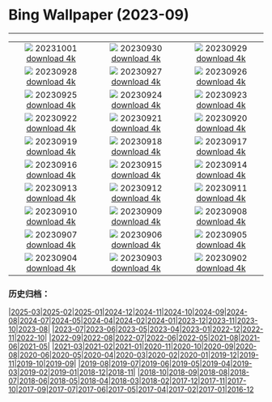 # Bing Wallpaper (2023-09)
**************
| | | |
| :----: | :----: | :----: |
| ![](https://www.bing.com/th?id=OHR.NationalDay2023_ZH-CN8608297006_1920x1080.jpg) 20231001 [download 4k](https://www.bing.com/th?id=OHR.NationalDay2023_ZH-CN8608297006_UHD.jpg) | ![](https://www.bing.com/th?id=OHR.ShenandoahFoliage_ZH-CN9885452713_1920x1080.jpg) 20230930 [download 4k](https://www.bing.com/th?id=OHR.ShenandoahFoliage_ZH-CN9885452713_UHD.jpg) | ![](https://www.bing.com/th?id=OHR.GuiyangMoon_ZH-CN7497119092_1920x1080.jpg) 20230929 [download 4k](https://www.bing.com/th?id=OHR.GuiyangMoon_ZH-CN7497119092_UHD.jpg) |
| ![](https://www.bing.com/th?id=OHR.MaritimeDay_ZH-CN7073219075_1920x1080.jpg) 20230928 [download 4k](https://www.bing.com/th?id=OHR.MaritimeDay_ZH-CN7073219075_UHD.jpg) | ![](https://www.bing.com/th?id=OHR.CapriKrupp_ZH-CN6893334288_1920x1080.jpg) 20230927 [download 4k](https://www.bing.com/th?id=OHR.CapriKrupp_ZH-CN6893334288_UHD.jpg) | ![](https://www.bing.com/th?id=OHR.VeniceSkatePark_ZH-CN6295228801_1920x1080.jpg) 20230926 [download 4k](https://www.bing.com/th?id=OHR.VeniceSkatePark_ZH-CN6295228801_UHD.jpg) |
| ![](https://www.bing.com/th?id=OHR.GlacierBayOtter_ZH-CN6065209551_1920x1080.jpg) 20230925 [download 4k](https://www.bing.com/th?id=OHR.GlacierBayOtter_ZH-CN6065209551_UHD.jpg) | ![](https://www.bing.com/th?id=OHR.FraserRiverBC_ZH-CN5743867197_1920x1080.jpg) 20230924 [download 4k](https://www.bing.com/th?id=OHR.FraserRiverBC_ZH-CN5743867197_UHD.jpg) | ![](https://www.bing.com/th?id=OHR.CottonwoodCanyon_ZH-CN5293620973_1920x1080.jpg) 20230923 [download 4k](https://www.bing.com/th?id=OHR.CottonwoodCanyon_ZH-CN5293620973_UHD.jpg) |
| ![](https://www.bing.com/th?id=OHR.MarsalaSalt_ZH-CN4943158328_1920x1080.jpg) 20230922 [download 4k](https://www.bing.com/th?id=OHR.MarsalaSalt_ZH-CN4943158328_UHD.jpg) | ![](https://www.bing.com/th?id=OHR.NobelNorway_ZH-CN9824054026_1920x1080.jpg) 20230921 [download 4k](https://www.bing.com/th?id=OHR.NobelNorway_ZH-CN9824054026_UHD.jpg) | ![](https://www.bing.com/th?id=OHR.ArkadiaPark_ZH-CN9501056317_1920x1080.jpg) 20230920 [download 4k](https://www.bing.com/th?id=OHR.ArkadiaPark_ZH-CN9501056317_UHD.jpg) |
| ![](https://www.bing.com/th?id=OHR.HadriansWallUK_ZH-CN9203571422_1920x1080.jpg) 20230919 [download 4k](https://www.bing.com/th?id=OHR.HadriansWallUK_ZH-CN9203571422_UHD.jpg) | ![](https://www.bing.com/th?id=OHR.MilkyWayPortugal_ZH-CN8878883229_1920x1080.jpg) 20230918 [download 4k](https://www.bing.com/th?id=OHR.MilkyWayPortugal_ZH-CN8878883229_UHD.jpg) | ![](https://www.bing.com/th?id=OHR.CubanTody_ZH-CN8656368705_1920x1080.jpg) 20230917 [download 4k](https://www.bing.com/th?id=OHR.CubanTody_ZH-CN8656368705_UHD.jpg) |
| ![](https://www.bing.com/th?id=OHR.SplugenPass_ZH-CN8347591461_1920x1080.jpg) 20230916 [download 4k](https://www.bing.com/th?id=OHR.SplugenPass_ZH-CN8347591461_UHD.jpg) | ![](https://www.bing.com/th?id=OHR.GlenariffForest_ZH-CN7874768337_1920x1080.jpg) 20230915 [download 4k](https://www.bing.com/th?id=OHR.GlenariffForest_ZH-CN7874768337_UHD.jpg) | ![](https://www.bing.com/th?id=OHR.MongoliaHorses_ZH-CN7660582867_1920x1080.jpg) 20230914 [download 4k](https://www.bing.com/th?id=OHR.MongoliaHorses_ZH-CN7660582867_UHD.jpg) |
| ![](https://www.bing.com/th?id=OHR.HemakutaHill_ZH-CN7438439036_1920x1080.jpg) 20230913 [download 4k](https://www.bing.com/th?id=OHR.HemakutaHill_ZH-CN7438439036_UHD.jpg) | ![](https://www.bing.com/th?id=OHR.NorthSeaStairs_ZH-CN7044471948_1920x1080.jpg) 20230912 [download 4k](https://www.bing.com/th?id=OHR.NorthSeaStairs_ZH-CN7044471948_UHD.jpg) | ![](https://www.bing.com/th?id=OHR.MarathonMedoc_ZH-CN6649798028_1920x1080.jpg) 20230911 [download 4k](https://www.bing.com/th?id=OHR.MarathonMedoc_ZH-CN6649798028_UHD.jpg) |
| ![](https://www.bing.com/th?id=OHR.WalrusSvalbard_ZH-CN6343458320_1920x1080.jpg) 20230910 [download 4k](https://www.bing.com/th?id=OHR.WalrusSvalbard_ZH-CN6343458320_UHD.jpg) | ![](https://www.bing.com/th?id=OHR.AyutthayaTemple_ZH-CN5996587937_1920x1080.jpg) 20230909 [download 4k](https://www.bing.com/th?id=OHR.AyutthayaTemple_ZH-CN5996587937_UHD.jpg) | ![](https://www.bing.com/th?id=OHR.BathCircus_ZH-CN5796600786_1920x1080.jpg) 20230908 [download 4k](https://www.bing.com/th?id=OHR.BathCircus_ZH-CN5796600786_UHD.jpg) |
| ![](https://www.bing.com/th?id=OHR.CamelsAbove_ZH-CN1389810021_1920x1080.jpg) 20230907 [download 4k](https://www.bing.com/th?id=OHR.CamelsAbove_ZH-CN1389810021_UHD.jpg) | ![](https://www.bing.com/th?id=OHR.CreteHarbor_ZH-CN0937533372_1920x1080.jpg) 20230906 [download 4k](https://www.bing.com/th?id=OHR.CreteHarbor_ZH-CN0937533372_UHD.jpg) | ![](https://www.bing.com/th?id=OHR.MountSegla_ZH-CN0758615745_1920x1080.jpg) 20230905 [download 4k](https://www.bing.com/th?id=OHR.MountSegla_ZH-CN0758615745_UHD.jpg) |
| ![](https://www.bing.com/th?id=OHR.BourgesMarsh_ZH-CN0505354655_1920x1080.jpg) 20230904 [download 4k](https://www.bing.com/th?id=OHR.BourgesMarsh_ZH-CN0505354655_UHD.jpg) | ![](https://www.bing.com/th?id=OHR.ManhattanAerial_ZH-CN0036686873_1920x1080.jpg) 20230903 [download 4k](https://www.bing.com/th?id=OHR.ManhattanAerial_ZH-CN0036686873_UHD.jpg) | ![](https://www.bing.com/th?id=OHR.TinyHummer_ZH-CN9853929957_1920x1080.jpg) 20230902 [download 4k](https://www.bing.com/th?id=OHR.TinyHummer_ZH-CN9853929957_UHD.jpg) |

### 历史归档：

|[2025-03](bing/2025-03/2025-03.md)|[2025-02](bing/2025-02/2025-02.md)|[2025-01](bing/2025-01/2025-01.md)|[2024-12](bing/2024-12/2024-12.md)|[2024-11](bing/2024-11/2024-11.md)|[2024-10](bing/2024-10/2024-10.md)|[2024-09](bing/2024-09/2024-09.md)|[2024-08](bing/2024-08/2024-08.md)|[2024-07](bing/2024-07/2024-07.md)|[2024-05](bing/2024-05/2024-05.md)|[2024-04](bing/2024-04/2024-04.md)|[2024-02](bing/2024-02/2024-02.md)|[2024-01](bing/2024-01/2024-01.md)|[2023-12](bing/2023-12/2023-12.md)|[2023-11](bing/2023-11/2023-11.md)|[2023-10](bing/2023-10/2023-10.md)|[2023-08](bing/2023-08/2023-08.md)|
|[2023-07](bing/2023-07/2023-07.md)|[2023-06](bing/2023-06/2023-06.md)|[2023-05](bing/2023-05/2023-05.md)|[2023-04](bing/2023-04/2023-04.md)|[2023-01](bing/2023-01/2023-01.md)|[2022-12](bing/2022-12/2022-12.md)|[2022-11](bing/2022-11/2022-11.md)|[2022-10](bing/2022-10/2022-10.md)|
|[2022-09](bing/2022-09/2022-09.md)|[2022-08](bing/2022-08/2022-08.md)|[2022-07](bing/2022-07/2022-07.md)|[2022-06](bing/2022-06/2022-06.md)|[2022-05](bing/2022-05/2022-05.md)|[2021-08](bing/2021-08/2021-08.md)|[2021-06](bing/2021-06/2021-06.md)|[2021-05](bing/2021-05/2021-05.md)|
|[2021-03](bing/2021-03/2021-03.md)|[2021-02](bing/2021-02/2021-02.md)|[2021-01](bing/2021-01/2021-01.md)|[2020-11](bing/2020-11/2020-11.md)|[2020-10](bing/2020-10/2020-10.md)|[2020-09](bing/2020-09/2020-09.md)|[2020-08](bing/2020-08/2020-08.md)|[2020-06](bing/2020-06/2020-06.md)|[2020-05](bing/2020-05/2020-05.md)|[2020-04](bing/2020-04/2020-04.md)|[2020-03](bing/2020-03/2020-03.md)|[2020-02](bing/2020-02/2020-02.md)|[2020-01](bing/2020-01/2020-01.md)|[2019-12](bing/2019-12/2019-12.md)|[2019-11](bing/2019-11/2019-11.md)|[2019-10](bing/2019-10/2019-10.md)|[2019-09](bing/2019-09/2019-09.md)|
|[2019-08](bing/2019-08/2019-08.md)|[2019-07](bing/2019-07/2019-07.md)|[2019-06](bing/2019-06/2019-06.md)|[2019-05](bing/2019-05/2019-05.md)|[2019-04](bing/2019-04/2019-04.md)|[2019-03](bing/2019-03/2019-03.md)|[2019-02](bing/2019-02/2019-02.md)|[2019-01](bing/2019-01/2019-01.md)|[2018-12](bing/2018-12/2018-12.md)|[2018-11](bing/2018-11/2018-11.md)|
|[2018-10](bing/2018-10/2018-10.md)|[2018-09](bing/2018-09/2018-09.md)|[2018-08](bing/2018-08/2018-08.md)|[2018-07](bing/2018-07/2018-07.md)|[2018-06](bing/2018-06/2018-06.md)|[2018-05](bing/2018-05/2018-05.md)|[2018-04](bing/2018-04/2018-04.md)|[2018-03](bing/2018-03/2018-03.md)|[2018-02](bing/2018-02/2018-02.md)|[2017-12](bing/2017-12/2017-12.md)|[2017-11](bing/2017-11/2017-11.md)|[2017-10](bing/2017-10/2017-10.md)|[2017-09](bing/2017-09/2017-09.md)|[2017-07](bing/2017-07/2017-07.md)|[2017-06](bing/2017-06/2017-06.md)|[2017-05](bing/2017-05/2017-05.md)|[2017-04](bing/2017-04/2017-04.md)|[2017-02](bing/2017-02/2017-02.md)|[2017-01](bing/2017-01/2017-01.md)|[2016-12](bing/2016-12/2016-12.md)